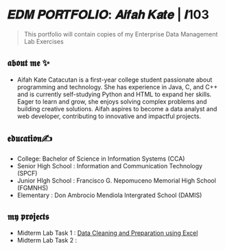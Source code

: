 # 𝑬𝑫𝑴 𝑷𝑶𝑹𝑻𝑭𝑶𝑳𝑰𝑶:  𝑨𝒊𝒇𝒂𝒉 𝑲𝒂𝒕𝒆 | 𝑰103
> This portfolio will contain copies of my Enterprise Data Management Lab Exercises

## 𝖆𝖇𝖔𝖚𝖙 𝖒𝖊 ✨
- Aifah Kate Catacutan is a first-year college student passionate about programming and technology. She has experience in Java, C, and C++ and is currently self-studying Python and HTML to expand her skills. Eager to learn and grow, she enjoys solving complex problems and building creative solutions. Aifah aspires to become a data analyst and web developer, contributing to innovative and impactful projects.

## 𝖊𝖉𝖚𝖈𝖆𝖙𝖎𝖔𝖓✍ 
- College: Bachelor of Science in Information Systems (CCA)
- Senior High School : Information and Communication Technology (SPCF)
- Junior HIgh School : Francisco G. Nepomuceno Memorial High School (FGMNHS)
- Elementary : Don Ambrocio Mendiola Intergrated School (DAMIS)

## 𝖒𝖞 𝖕𝖗𝖔𝖏𝖊𝖈𝖙𝖘
- Midterm Lab Task 1 : [Data Cleaning and Preparation using Excel]([[[Midterm%20Lab%20Task%201/README.md](https://github.com/aening/EDM-PROJECTS-Kate/blob/main/Midterm%20Lab%20Task%201/README.md)](https://github.com/aening/EDM-PROJECTS-Kate/blob/fb850967dbd9267273ea5e7462bc689cfead7b98/Midterm%20Lab%20Task%201/README.md)](https://github.com/aening/EDM-PROJECTS-Kate/tree/main/Midterm%20Lab%20Task%201))
- Midterm Lab Task 2 :

  
